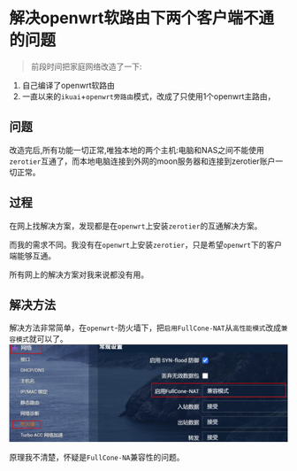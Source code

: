 # 解决openwrt软路由下两个客户端不通的问题

> 前段时间把家庭网络改造了一下:

1. 自己编译了openwrt软路由
2. 一直以来的`ikuai`+`openwrt旁路由`模式，改成了只使用1个openwrt主路由，

## 问题

改造完后,所有功能一切正常,唯独本地的两个主机:电脑和NAS之间不能使用`zerotier`互通了，而本地电脑连接到外网的moon服务器和连接到zerotier账户一切正常。

## 过程

在网上找解决方案，发现都是在`openwrt`上安装`zerotier`的互通解决方案。

而我的需求不同。我没有在`openwrt`上安装`zerotier`，只是希望`openwrt`下的客户端能够互通。

所有网上的解决方案对我来说都没有用。

## 解决方法

解决方法非常简单，在`openwrt`-防火墙下，把`启用FullCone-NAT`从`高性能模式`改成`兼容模式`就可以了。
![](openwrt-firewall-set.png)  

原理我不清楚，怀疑是`FullCone-NA`兼容性的问题。

